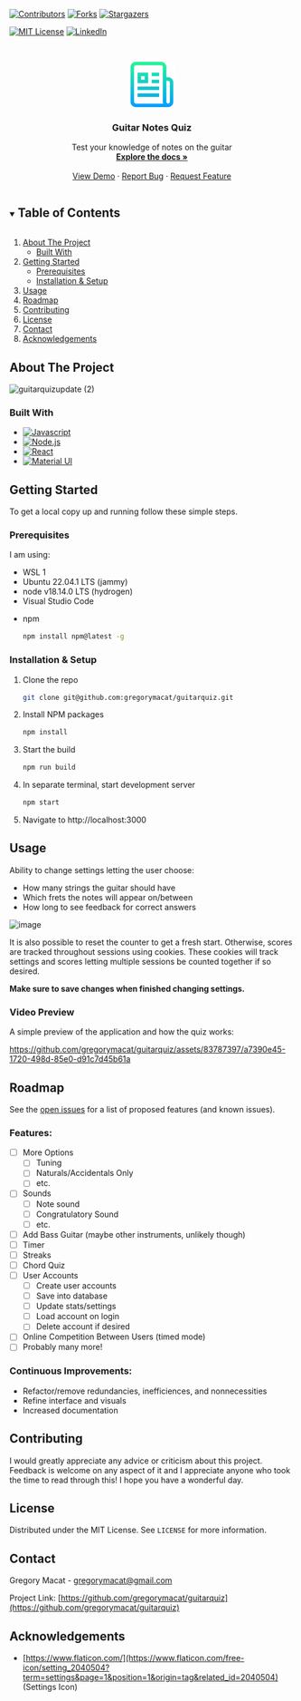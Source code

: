 <!--
*** Thanks for checking out the Best-README-Template. If you have a suggestion
*** that would make this better, please fork the repo and create a pull request
*** or simply open an issue with the tag "enhancement".
*** Thanks again! Now go create something AMAZING! :D
-->



<!-- PROJECT SHIELDS -->
<!--
*** I'm using markdown "reference style" links for readability.
*** Reference links are enclosed in brackets [ ] instead of parentheses ( ).
*** See the bottom of this document for the declaration of the reference variables
*** for contributors-url, forks-url, etc. This is an optional, concise syntax you may use.
*** https://www.markdownguide.org/basic-syntax/#reference-style-links
-->
[![Contributors][contributors-shield]][contributors-url]
[![Forks][forks-shield]][forks-url]
[![Stargazers][stars-shield]][stars-url]
<!-- [![Issues][issues-shield]][issues-url] -->
[![MIT License][license-shield]][license-url]
[![LinkedIn][linkedin-shield]][linkedin-url]



<!-- PROJECT LOGO -->
<br />
<p align="center">
  <a href="https://github.com/gregorymacat/guitarquiz">
    <img src="images/logo.png" alt="Logo" width="80" height="80">
  </a>

  <h3 align="center">Guitar Notes Quiz</h3>

  <p align="center">
    Test your knowledge of notes on the guitar
    <br />
    <a href="https://github.com/gregorymacat/guitarquiz"><strong>Explore the docs »</strong></a>
    <br />
    <br />
    <a href="https://github.com/gregorymacat/guitarquiz">View Demo</a>
    ·
    <a href="https://github.com/gregorymacat/guitarquiz/issues">Report Bug</a>
    ·
    <a href="https://github.com/gregorymacat/guitarquiz/issues">Request Feature</a>
  </p>
</p>



<!-- TABLE OF CONTENTS -->
<details open="open">
  <summary><h2 style="display: inline-block">Table of Contents</h2></summary>
  <ol>
    <li>
      <a href="#about-the-project">About The Project</a>
      <ul>
        <li><a href="#built-with">Built With</a></li>
      </ul>
    </li>
    <li>
      <a href="#getting-started">Getting Started</a>
      <ul>
        <li><a href="#prerequisites">Prerequisites</a></li>
        <li><a href="#installation">Installation & Setup</a></li>
      </ul>
    </li>
    <li><a href="#usage">Usage</a></li>
    <li><a href="#roadmap">Roadmap</a></li>
    <li><a href="#contributing">Contributing</a></li>
    <li><a href="#license">License</a></li>
    <li><a href="#contact">Contact</a></li>
    <li><a href="#acknowledgements">Acknowledgements</a></li>
  </ol>
</details>



<!-- ABOUT THE PROJECT -->
## About The Project
![guitarquizupdate (2)](https://github.com/gregorymacat/guitarquiz/assets/83787397/4d7cedf5-d55d-4b63-ba60-50f710b054b2)

### Built With
* [![Javascript][Javascript]][Javascript-url]
* [![Node.js][Node.js]][Node.js-url]
* [![React][React.js]][React-url]
* [![Material UI][MaterialUI]][MaterialUI-url]

<!-- GETTING STARTED -->
## Getting Started

To get a local copy up and running follow these simple steps.

### Prerequisites

I am using:
- WSL 1
- Ubuntu 22.04.1 LTS (jammy)
- node v18.14.0 LTS (hydrogen)
- Visual Studio Code
* npm
  ```sh
  npm install npm@latest -g
  ```

<!-- Installation & Setup -->
### Installation & Setup

1. Clone the repo
   ```sh
   git clone git@github.com:gregorymacat/guitarquiz.git
   ```
2. Install NPM packages
   ```sh
   npm install
   ```
3. Start the build
   ```sh
   npm run build
   ```
4. In separate terminal, start development server
   ```sh
   npm start
   ```
5. Navigate to http://localhost:3000


<!-- USAGE EXAMPLES -->
## Usage
Ability to change settings letting the user choose:
- How many strings the guitar should have
- Which frets the notes will appear on/between
- How long to see feedback for correct answers

![image](https://github.com/gregorymacat/guitarquiz/assets/83787397/a8e6f5fa-4655-47d3-81d3-ae7344101dc1)

It is also possible to reset the counter to get a fresh start. Otherwise, scores are tracked throughout sessions using cookies. These cookies will track settings and scores
letting multiple sessions be counted together if so desired.

**Make sure to save changes when finished changing settings.**

### Video Preview
A simple preview of the application and how the quiz works:


https://github.com/gregorymacat/guitarquiz/assets/83787397/a7390e45-1720-498d-85e0-d91c7d45b61a


<!-- ROADMAP -->
## Roadmap

See the [open issues](https://github.com/gregorymacat/guitarquiz/issues) for a list of proposed features (and known issues).

### Features:
- [ ] More Options
  - [ ] Tuning
  - [ ] Naturals/Accidentals Only
  - [ ] etc.
- [ ] Sounds
  - [ ] Note sound
  - [ ] Congratulatory Sound
  - [ ] etc.
- [ ] Add Bass Guitar (maybe other instruments, unlikely though)
- [ ] Timer
- [ ] Streaks
- [ ] Chord Quiz
- [ ] User Accounts
  - [ ] Create user accounts
  - [ ] Save into database
  - [ ] Update stats/settings
  - [ ] Load account on login
  - [ ] Delete account if desired 
- [ ] Online Competition Between Users (timed mode)
- [ ] Probably many more!

### Continuous Improvements:
- Refactor/remove redundancies, inefficiences, and nonnecessities
- Refine interface and visuals
- Increased documentation

<!-- CONTRIBUTING -->
## Contributing

I would greatly appreciate any advice or criticism about this project. Feedback is welcome on any aspect of it and I appreciate anyone who took the time to
read through this! I hope you have a wonderful day.

<!-- 1. Fork the Project
2. Create your Feature Branch (`git checkout -b feature/AmazingFeature`)
3. Commit your Changes (`git commit -m 'Add some AmazingFeature'`)
4. Push to the Branch (`git push origin feature/AmazingFeature`)
5. Open a Pull Request -->



<!-- LICENSE -->
## License

Distributed under the MIT License. See `LICENSE` for more information.

<!-- CONTACT -->
## Contact

Gregory Macat - gregorymacat@gmail.com

Project Link: [https://github.com/gregorymacat/guitarquiz](https://github.com/gregorymacat/guitarquiz)



<!-- ACKNOWLEDGEMENTS -->
## Acknowledgements

* [https://www.flaticon.com/](https://www.flaticon.com/free-icon/setting_2040504?term=settings&page=1&position=1&origin=tag&related_id=2040504) (Settings Icon)


<!-- MARKDOWN LINKS & IMAGES -->
<!-- https://www.markdownguide.org/basic-syntax/#reference-style-links -->
[contributors-shield]: https://img.shields.io/github/contributors/gregorymacat/repo.svg?style=for-the-badge
[contributors-url]: https://github.com/gregorymacat/repo/graphs/contributors
[forks-shield]: https://img.shields.io/github/forks/gregorymacat/repo.svg?style=for-the-badge
[forks-url]: https://github.com/gregorymacat/repo/network/members
[stars-shield]: https://img.shields.io/github/stars/gregorymacat/repo.svg?style=for-the-badge
[stars-url]: https://github.com/gregorymacat/repo/stargazers
[issues-shield]: https://img.shields.io/github/issues/gregorymacat/repo.svg?style=for-the-badge
[issues-url]: https://github.com/gregorymacat/guitarquiz/issues
[license-shield]: https://img.shields.io/github/license/gregorymacat/repo.svg?style=for-the-badge
[license-url]: https://github.com/gregorymacat/repo/blob/main/LICENSE.txt
[linkedin-shield]: https://img.shields.io/badge/-LinkedIn-black.svg?style=for-the-badge&logo=linkedin&colorB=555
[linkedin-url]: https://linkedin.com/in/gregorymacat
[Javascript]: https://img.shields.io/badge/JavaScript-F7DF1E?style=for-the-badge&logo=javascript&logoColor=black
[Javascript-url]: https://www.javascript.com/
[Node.js]: https://img.shields.io/badge/Node.js-43853D?style=for-the-badge&logo=node.js&logoColor=white
[Node.js-url]: https://nodejs.org/en
[React.js]: https://img.shields.io/badge/React-20232A?style=for-the-badge&logo=react&logoColor=61DAFB
[React-url]: https://reactjs.org/
[MaterialUI]: https://img.shields.io/badge/Material--UI-0081CB?style=for-the-badge&logo=material-ui&logoColor=white
[MaterialUI-url]: https://mui.com/
